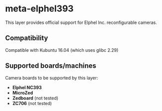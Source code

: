 # meta-elphel393

This layer provides official support for Elphel Inc. reconfigurable cameras.

## Compatibility

Compatible with Kubuntu 16.04 (which uses glibc 2.29)

## Supported boards/machines
Camera boards to be supported by this layer:

* **Elphel NC393**
* **MicroZed**
* **Zedboard** (not tested)
* **ZC706** (not tested)


